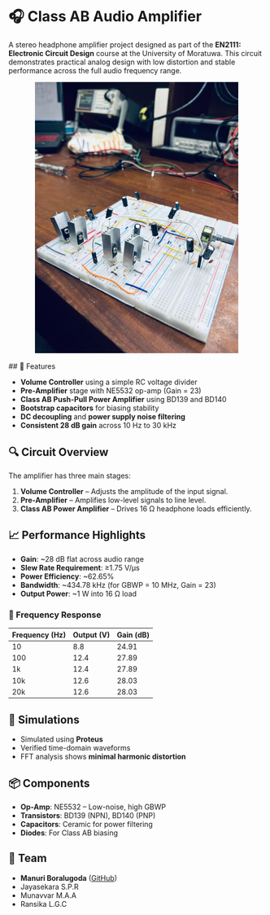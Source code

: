 # 🎧 Class AB Audio Amplifier

A stereo headphone amplifier project designed as part of the **EN2111: Electronic Circuit Design** course at the University of Moratuwa. This circuit demonstrates practical analog design with low distortion and stable performance across the full audio frequency range.

<p align="center">
  <img src="./image/circ.jpg" alt="Device Photo" width="400"/>
</p>
## 🔧 Features

- **Volume Controller** using a simple RC voltage divider
- **Pre-Amplifier** stage with NE5532 op-amp (Gain = 23)
- **Class AB Push-Pull Power Amplifier** using BD139 and BD140
- **Bootstrap capacitors** for biasing stability
- **DC decoupling** and **power supply noise filtering**
- **Consistent 28 dB gain** across 10 Hz to 30 kHz

## 🔍 Circuit Overview

The amplifier has three main stages:

1. **Volume Controller** – Adjusts the amplitude of the input signal.
2. **Pre-Amplifier** – Amplifies low-level signals to line level.
3. **Class AB Power Amplifier** – Drives 16 Ω headphone loads efficiently.

## 📈 Performance Highlights

- **Gain**: ~28 dB flat across audio range
- **Slew Rate Requirement**: ≥1.75 V/µs
- **Power Efficiency**: ~62.65%
- **Bandwidth**: ~434.78 kHz (for GBWP = 10 MHz, Gain = 23)
- **Output Power**: ~1 W into 16 Ω load

### 🔬 Frequency Response

| Frequency (Hz) | Output (V) | Gain (dB) |
|----------------|------------|-----------|
| 10             | 8.8        | 24.91     |
| 100            | 12.4       | 27.89     |
| 1k             | 12.4       | 27.89     |
| 10k            | 12.6       | 28.03     |
| 20k            | 12.6       | 28.03     |

## 🧪 Simulations

- Simulated using **Proteus**
- Verified time-domain waveforms
- FFT analysis shows **minimal harmonic distortion**

## 📦 Components

- **Op-Amp**: NE5532 – Low-noise, high GBWP
- **Transistors**: BD139 (NPN), BD140 (PNP)
- **Capacitors**: Ceramic for power filtering
- **Diodes**: For Class AB biasing

## 👥 Team

- **Manuri Boralugoda** ([GitHub](https://github.com/msboralugoda))
- Jayasekara S.P.R
- Munavvar M.A.A
- Ransika L.G.C


